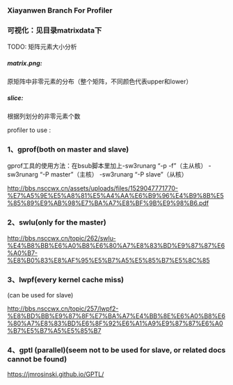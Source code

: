 ### Xiayanwen Branch For Profiler

### 可视化：见目录matrixdata下
TODO: 矩阵元素大小分析

##### matrix.png:
原矩阵中非零元素的分布（整个矩阵，不同颜色代表upper和lower）

##### slice:
根据列划分的非零元素个数 

profiler to use :

### 1、gprof(both on master and slave) 

gprof工具的使用方法：在bsub脚本里加上-sw3runarg “-p -f”（主从核） -sw3runarg “-P master”（主核） -sw3runarg “-P slave”（从核）

http://bbs.nsccwx.cn/assets/uploads/files/1529047771770-%E7%A5%9E%E5%A8%81%E5%A4%AA%E6%B9%96%E4%B9%8B%E5%85%89%E9%AB%98%E7%BA%A7%E8%BF%9B%E9%98%B6.pdf

### 2、swlu(only for the master)

http://bbs.nsccwx.cn/topic/262/swlu-%E4%B8%BB%E6%A0%B8%E6%80%A7%E8%83%BD%E9%87%87%E6%A0%B7-%E8%B0%83%E8%AF%95%E5%B7%A5%E5%85%B7%E5%8C%85

### 3、lwpf(every kernel cache miss)

(can be used for slave)

http://bbs.nsccwx.cn/topic/257/lwpf2-%E8%BD%BB%E9%87%8F%E7%BA%A7%E4%BB%8E%E6%A0%B8%E6%80%A7%E8%83%BD%E6%8F%92%E6%A1%A9%E9%87%87%E6%A0%B7%E5%B7%A5%E5%85%B7

### 4、gptl (parallel)(seem not to be used for slave, or related docs cannot be found)

https://jmrosinski.github.io/GPTL/

